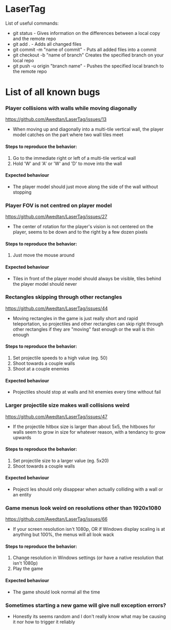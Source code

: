 # LaserTag

List of useful commands:
- git status - Gives information on the differences between a local copy and the remote repo
- git add . - Adds all changed files
- git commit -m "name of commit" - Puts all added files into a commit
- git checkout -b "name of branch" Creates the specified branch on your local repo
- git push -u origin "branch name" - Pushes the specified local branch to the remote repo


# List of all known bugs
### Player collisions with walls while moving diagonally
https://github.com/Awedtan/LaserTag/issues/13
- When moving up and diagonally into a multi-tile vertical wall, the player model catches on the part where two wall tiles meet
#### Steps to reproduce the behavior:
1. Go to the immediate right or left of a multi-tile vertical wall
2. Hold 'W' and 'A' or 'W' and 'D' to move into the wall
#### Expected behaviour
- The player model should just move along the side of the wall without stopping


### Player FOV is not centred on player model
https://github.com/Awedtan/LaserTag/issues/27
- The center of rotation for the player's vision is not centered on the player, seems to be down and to the right by a few dozen pixels
#### Steps to reproduce the behavior:
1. Just move the mouse around
#### Expected behaviour
- Tiles in front of the player model should always be visible, tiles behind the player model should never


### Rectangles skipping through other rectangles
https://github.com/Awedtan/LaserTag/issues/44
- Moving rectangles in the game is just really short and rapid teleportation, so projectiles and other rectangles can skip right through other rectangles if they are "moving" fast enough or the wall is thin enough
#### Steps to reproduce the behavior:
1. Set projectile speeds to a high value (eg. 50)
2. Shoot towards a couple walls
3. Shoot at a couple enemies

#### Expected behaviour
- Projectiles should stop at walls and hit enemies every time without fail


### Larger projectile size makes wall collisions weird
https://github.com/Awedtan/LaserTag/issues/47
- If the projectile hitbox size is larger than about 5x5, the hitboxes for walls seem to grow in size for whatever reason, with a tendancy to grow upwards
#### Steps to reproduce the behavior:
1. Set projectile size to a larger value (eg. 5x20)
2. Shoot towards a couple walls

#### Expected behaviour
- Projecti
les should only disappear when actually colliding with a wall or an entity

### Game menus look weird on resolutions other than 1920x1080
https://github.com/Awedtan/LaserTag/issues/66
- If your screen resolution isn't 1080p, OR if Windows display scaling is at anything but 100%, the menus will all look wack
#### Steps to reproduce the behavior:
1. Change resolution in Windows settings (or have a native resolution that isn't 1080p)
2. Play the game

#### Expected behaviour
- The game should look normal all the time


### Sometimes starting a new game will give null exception errors?
- Honestly its seems random and I don't really know what may be causing it nor how to trigger it reliably

